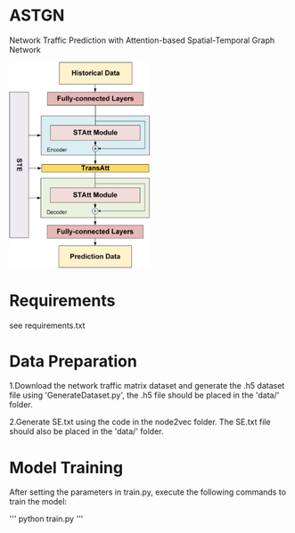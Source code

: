 # ASTGN
Network Traffic Prediction with Attention-based Spatial-Temporal Graph Network

<img src="https://github.com/pengyufei2024/ASTGN/blob/main/figure/ASTGN.png" width="50%">

# Requirements
see requirements.txt


# Data Preparation
1.Download the network traffic matrix dataset and generate the .h5 dataset file using 'GenerateDataset.py', the .h5 file should be placed in the 'data/' folder.

2.Generate SE.txt using the code in the node2vec folder. The SE.txt file should also be placed in the 'data/' folder.


# Model Training
After setting the parameters in train.py, execute the following commands to train the model:

'''
python train.py
'''


